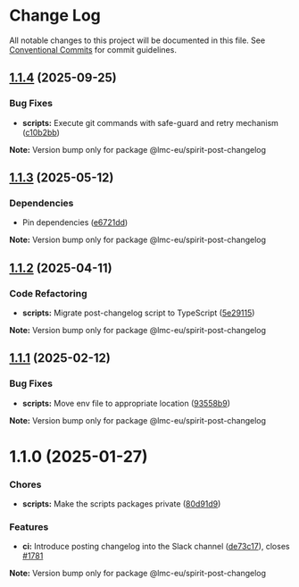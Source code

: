 # Change Log

All notable changes to this project will be documented in this file.
See [Conventional Commits](https://conventionalcommits.org) for commit guidelines.

<a name="1.1.4"></a>

## [1.1.4](https://github.com/lmc-eu/spirit-design-system/compare/@lmc-eu/spirit-post-changelog@1.1.3...@lmc-eu/spirit-post-changelog@1.1.4) (2025-09-25)

### Bug Fixes

- **scripts:** Execute git commands with safe-guard and retry mechanism ([c10b2bb](https://github.com/lmc-eu/spirit-design-system/commit/c10b2bb))

**Note:** Version bump only for package @lmc-eu/spirit-post-changelog

<a name="1.1.3"></a>

## [1.1.3](https://github.com/lmc-eu/spirit-design-system/compare/@lmc-eu/spirit-post-changelog@1.1.2...@lmc-eu/spirit-post-changelog@1.1.3) (2025-05-12)

### Dependencies

- Pin dependencies ([e6721dd](https://github.com/lmc-eu/spirit-design-system/commit/e6721dd))

**Note:** Version bump only for package @lmc-eu/spirit-post-changelog

<a name="1.1.2"></a>

## [1.1.2](https://github.com/lmc-eu/spirit-design-system/compare/@lmc-eu/spirit-post-changelog@1.1.1...@lmc-eu/spirit-post-changelog@1.1.2) (2025-04-11)

### Code Refactoring

- **scripts:** Migrate post-changelog script to TypeScript ([5e29115](https://github.com/lmc-eu/spirit-design-system/commit/5e29115))

**Note:** Version bump only for package @lmc-eu/spirit-post-changelog

<a name="1.1.1"></a>

## [1.1.1](https://github.com/lmc-eu/spirit-design-system/compare/@lmc-eu/spirit-post-changelog@1.1.0...@lmc-eu/spirit-post-changelog@1.1.1) (2025-02-12)

### Bug Fixes

- **scripts:** Move env file to appropriate location ([93558b9](https://github.com/lmc-eu/spirit-design-system/commit/93558b9))

**Note:** Version bump only for package @lmc-eu/spirit-post-changelog

<a name="1.1.0"></a>

# 1.1.0 (2025-01-27)

### Chores

- **scripts:** Make the scripts packages private ([80d91d9](https://github.com/lmc-eu/spirit-design-system/commit/80d91d9))

### Features

- **ci:** Introduce posting changelog into the Slack channel ([de73c17](https://github.com/lmc-eu/spirit-design-system/commit/de73c17)), closes [#1781](https://github.com/lmc-eu/spirit-design-system/issues/1781)

**Note:** Version bump only for package @lmc-eu/spirit-post-changelog
